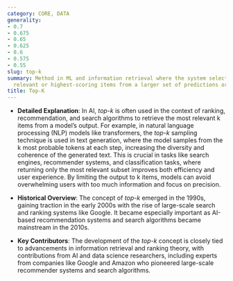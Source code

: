 ```yaml
---
category: CORE, DATA
generality:
- 0.7
- 0.675
- 0.65
- 0.625
- 0.6
- 0.575
- 0.55
slug: top-k
summary: Method in ML and information retrieval where the system selects the k most
  relevant or highest-scoring items from a larger set of predictions or results.
title: Top-K
---
```


- **Detailed Explanation**: In AI, _top-k_ is often used in the context of ranking, recommendation, and search algorithms to retrieve the most relevant k items from a model’s output. For example, in natural language processing (NLP) models like transformers, the _top-k_ sampling technique is used in text generation, where the model samples from the k most probable tokens at each step, increasing the diversity and coherence of the generated text. This is crucial in tasks like search engines, recommender systems, and classification tasks, where returning only the most relevant subset improves both efficiency and user experience. By limiting the output to k items, models can avoid overwhelming users with too much information and focus on precision.
    
- **Historical Overview**: The concept of _top-k_ emerged in the 1990s, gaining traction in the early 2000s with the rise of large-scale search and ranking systems like Google. It became especially important as AI-based recommendation systems and search algorithms became mainstream in the 2010s.
    
- **Key Contributors**: The development of the _top-k_ concept is closely tied to advancements in information retrieval and ranking theory, with contributions from AI and data science researchers, including experts from companies like Google and Amazon who pioneered large-scale recommender systems and search algorithms.